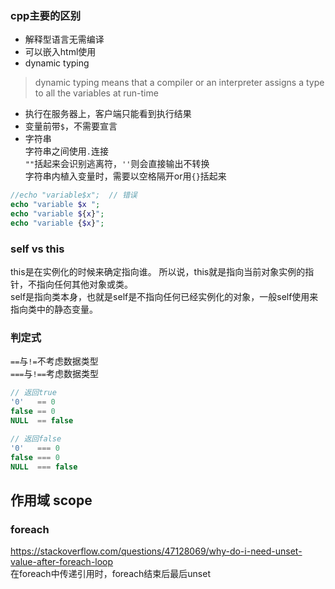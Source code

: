 ### cpp主要的区别
- 解释型语言无需编译
- 可以嵌入html使用
- dynamic typing
> dynamic typing means that a compiler or an interpreter assigns a type to all the variables at run-time
- 执行在服务器上，客户端只能看到执行结果
- 变量前带`$`，不需要宣言
- 字符串  
  字符串之间使用`.`连接  
  `""`括起来会识别逃离符，`''`则会直接输出不转换  
  字符串内植入变量时，需要以空格隔开or用`{}`括起来    
```php
//echo "variable$x";  // 错误
echo "variable $x ";  
echo "variable ${x}";  
echo "variable {$x}";  
```
### self vs this  
this是在实例化的时候来确定指向谁。 所以说，this就是指向当前对象实例的指针，不指向任何其他对象或类。  
self是指向类本身，也就是self是不指向任何已经实例化的对象，一般self使用来指向类中的静态变量。  
### 判定式
`==`与`!=`不考虑数据类型  
`===`与`!==`考虑数据类型    
```php
// 返回true
'0'   == 0
false == 0
NULL  == false

// 返回false
'0'   === 0
false === 0
NULL  === false
```
## 作用域 scope 
### foreach
https://stackoverflow.com/questions/47128069/why-do-i-need-unset-value-after-foreach-loop  
在foreach中传递引用时，foreach结束后最后unset  
